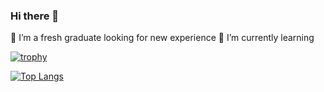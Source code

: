 ### Hi there 👋

🔭 I’m a fresh graduate looking for new experience
🌱 I’m currently learning 

[![trophy](https://github-profile-trophy.vercel.app/?username=iomxin)](https://github.com/ryo-ma/github-profile-trophy)

[![Top Langs](https://github-readme-stats.vercel.app/api/top-langs/?username=iomxin&theme=blue-green&layout=compact)](https://github.com/anuraghazra/github-readme-stats)
<!--
- 👯 I’m looking to collaborate on ...
- 🤔 I’m looking for help with ...
- 💬 Ask me about ...
- 📫 How to reach me: ...
- 😄 Pronouns: ...
- ⚡ Fun fact: ...

